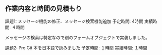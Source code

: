 ## 作業内容と時間の見積もり

課題1: メッセージ機能の修正、メッセージ検索機能追加
予定時間: 4時間
実績時間: ４時間

メッセージの検索は特定なので別のフォームオブジェクトで実装しました。

課題2: Pro Git 本を日本語で読みました
予定時間: １時間
実績時間: １時間

